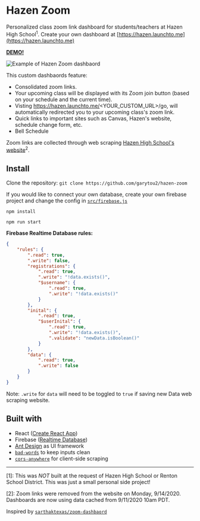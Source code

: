 # Hazen Zoom

Personalized class zoom link dashboard for students/teachers at Hazen High School<sup>1</sup>. Create your own dashboard at [https://hazen.launchto.me](https://hazen.launchto.me)

[**DEMO!**](https://hazen.launchto.me/demo)

![Example of Hazen Zoom dashbaord](https://user-images.githubusercontent.com/20099646/92957175-fd0d7280-f41c-11ea-8596-b6f775031cc9.JPG)

This custom dashbaords feature:

- Consolidated zoom links.
- Your upcoming class will be displayed with its Zoom join button (based on your schedule and the current time).
- Visting https://hazen.launchto.me/<YOUR_CUSTOM_URL>/go, will automatically redirected you to your upcoming class's zoom link.
- Quick links to important sites such as Canvas, Hazen's website, schedule change form, etc.
- Bell Schedule

Zoom links are collected through web scraping [Hazen High School's website](https://hazen.rentonschools.us/class-of-2020/links-to-zoom-classrooms)<sup>2</sup>.

## Install

Clone the repository: `git clone https://github.com/garytou2/hazen-zoom`

If you would like to connect your own database, create your own firebase project and change the config in [`src/firebase.js`](src/firebase.js)

`npm install`

`npm run start`

**Firebase Realtime Database rules:**

```JSON
{
	"rules": {
		".read": true,
		".write": false,
		"registrations": {
			".read": true,
			".write": "!data.exists()",
			"$username": {
				".read": true,
				".write": "!data.exists()"
			}
		},
		"inital": {
			".read": true,
			"$userInital": {
				".read": true,
				".write": "!data.exists()",
				".validate": "newData.isBoolean()"
			}
		},
		"data": {
			".read": true,
			".write": false
		}
	}
}
```

Note: `.write` for `data` will need to be toggled to `true` if saving new Data web scraping website.

## Built with

- React ([Create React App](https://reactjs.org/docs/create-a-new-react-app.html))
- Firebase ([Realtime Database](https://firebase.google.com/docs/database))
- [Ant Design](https://ant.design/) as UI framework
- [`bad-words`](https://www.npmjs.com/package/bad-words) to keep inputs clean
- [`cors-anywhere`](https://cors-anywhere.herokuapp.com/) for client-side scraping

---

[1]: This was _NOT_ built at the request of Hazen High School or Renton School District. This was just a small personal side project!

[2]: Zoom links were removed from the website on Monday, 9/14/2020. Dashboards are now using data cached from 9/11/2020 10am PDT.

Inspired by [`sarthaktexas/zoom-dashbaord`](https://github.com/sarthaktexas/zoom-dashboard)
